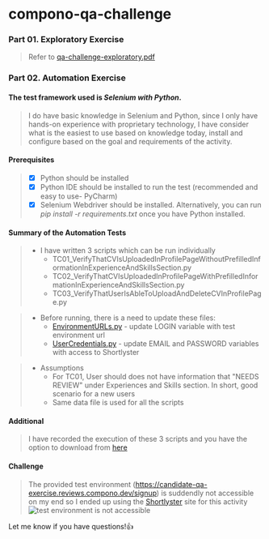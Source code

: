 # compono-qa-challenge

### **Part 01. Exploratory Exercise**
>Refer to [qa-challenge-exploratory.pdf](https://github.com/rio-space/compono-qa-challenge/blob/main/qa-challenge-exploratory.pdf)
### **Part 02. Automation Exercise**
#### The test framework used is _Selenium with Python_. 
>I do have basic knowledge in Selenium and Python, since I only have hands-on experience with proprietary technology, I have consider what is the easiest to use based on knowledge today, install and configure based on the goal and requirements of the activity.
#### Prerequisites
> - [x] Python should be installed
> - [x] Python IDE should be installed to run the test (recommended and easy to use- PyCharm)
> - [x] Selenium Webdriver should be installed. Alternatively, you can run _pip install -r requirements.txt_ once you have Python installed.

#### Summary of the Automation Tests
>- I have written 3 scripts which can be run individually
>   - TC01_VerifyThatCVIsUploadedInProfilePageWithoutPrefilledInformationInExperienceAndSkillsSection.py
>   - TC02_VerifyThatCVIsUploadedInProfilePageWithPrefilledInformationInExperienceAndSkillsSection.py
>   - TC03_VerifyThatUserIsAbleToUploadAndDeleteCVInProfilePage.py

>- Before running, there is a need to update these files:
>   - [EnvironmentURLs.py](https://github.com/rio-space/compono-qa-challenge/blob/main/constants/EnvironmentURLs.py) - update LOGIN variable with test environment url
>   - [UserCredentials.py](https://github.com/rio-space/compono-qa-challenge/blob/main/constants/UserCredentials.py) - update EMAIL and PASSWORD variables with access to Shortlyster

>- Assumptions
>   - For TC01, User should does not have information that "NEEDS REVIEW" under Experiences and Skills section. In short, good scenario for a new users
>   - Same data file is used for all the scripts

#### Additional 
> I have recorded the execution of these 3 scripts and you have the option to download from [here](https://github.com/rio-space/compono-qa-challenge/blob/main/compono-qa-challenge.mp4)

#### Challenge
> The provided test environment (https://candidate-qa-exercise.reviews.compono.dev/signup) is suddendly not accessible on my end so I ended up using the [Shortlyster](https://candidate.shortlyster.com/signin) site for this activity
![test environment is not accessible](https://github.com/rio-space/compono-qa-challenge/blob/main/qa-environment_not_accessible.png)

Let me know if you have questions!👍
